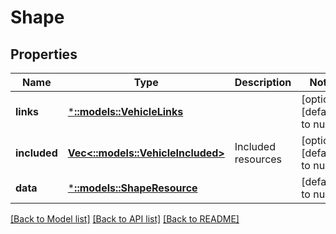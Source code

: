 # Shape

## Properties
Name | Type | Description | Notes
------------ | ------------- | ------------- | -------------
**links** | [***::models::VehicleLinks**](Vehicle_links.md) |  | [optional] [default to null]
**included** | [**Vec<::models::VehicleIncluded>**](Vehicle_included.md) | Included resources | [optional] [default to null]
**data** | [***::models::ShapeResource**](ShapeResource.md) |  | [default to null]

[[Back to Model list]](../README.md#documentation-for-models) [[Back to API list]](../README.md#documentation-for-api-endpoints) [[Back to README]](../README.md)


